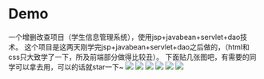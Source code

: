 # Demo
一个增删改查项目（学生信息管理系统），使用jsp+javabean+servlet+dao技术。
这个项目是这两天刚学完jsp+javabean+servlet+dao之后做的，（html和css只大致学了一下，所及前端部分做得比较丑）。
下面贴几张图吧，有需要的同学可以拿去用，可以的话就star一下~
![](http://juzi214032.oss-cn-beijing.aliyuncs.com/18-7-22/32716628.jpg)
![](http://juzi214032.oss-cn-beijing.aliyuncs.com/18-7-22/64114843.jpg)
![](http://juzi214032.oss-cn-beijing.aliyuncs.com/18-7-22/91374503.jpg)
![](http://juzi214032.oss-cn-beijing.aliyuncs.com/18-7-22/12125887.jpg)
![](http://juzi214032.oss-cn-beijing.aliyuncs.com/18-7-22/51461782.jpg)
![](http://juzi214032.oss-cn-beijing.aliyuncs.com/18-7-22/61941020.jpg)
